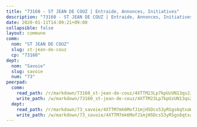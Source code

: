 ```yaml
---
title: "73160 - ST JEAN DE COUZ | Entraide, Annonces, Initiatives"
description: "73160 - ST JEAN DE COUZ | Entraide, Annonces, Initiatives"
date: 2020-01-11T14:09:21+09:00
collapsible: false
layout: commune
comm:
  nom: "ST JEAN DE COUZ"
  slug: st-jean-de-couz
  cp: "73160"
dept:
  nom: "Savoie"
  slug: savoie
  num: "73"
peerpad:
  comm:
    read_path: /r/markdown/73160_st-jean-de-couz/4XTTM23Lp7kpUzUN13qs2JkxfmuAYJpBTXiFfxP2qTBNwWY9a
    write_path: /w/markdown/73160_st-jean-de-couz/4XTTM23Lp7kpUzUN13qs2JkxfmuAYJpBTXiFfxP2qTBNwWY9a-K3TgUgziuK5R9XoVFoDRsugFfoQMVnLgBtyUiyqFKauqyaGi3PnDtDtxX4wPkJxWFZ2kU81rtK2N83R2DtMoPLtk38zE6oy3fyLpchdUXcYaud6XTaqo3u8jns7po6NYtdF6GVqW
  dept:
    read_path: /r/markdown/73_savoie/4XTTM7mk6MofJ1mjH5Dcs53yRSgs6qtxaWYjKD54ttqHGEMur
    write_path: /w/markdown/73_savoie/4XTTM7mk6MofJ1mjH5Dcs53yRSgs6qtxaWYjKD54ttqHGEMur-K3TgTorsK1WLw8S2EgnkoX8tJEgZgam6ANhvqrVqNfiz9fX8kbMKu5AF1rqzXyxMRZgoVPrb5EERe3PeBhqF1SBfP5G1PJnvsDUF2LQSxevobpkDM4djQDebTYoo6Yx53thenJpY
---
```


